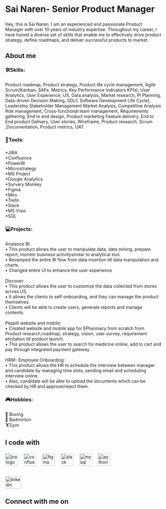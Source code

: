 <h1 align="left">Sai Naren- Senior Product Manager</h1>

###

<p align="left">Hey, this is Sai Naren. I am an experienced and passionate Product Manager with over 10 years of industry expertise. Throughout my career, I have honed a diverse set of skills that enable me to effectively drive product strategy, define roadmaps, and deliver successful products to market.</p>

###

<h2 align="left">About me</h2>

###

<h3 align="left">🛠️Skills:</h3>

###

<p align="left">Product roadmap, Product strategy, Product life cycle management, Agile Scrum/Kanban, SAFe, Metrics, Key Performance Indicators KPIs), User Analytics, User Experience, UX, Data analysis, Market research, PI Planning, Data-driven Decision Making, SDLC Software Development Life Cycle), Leadership Stakeholder Management Market Analysis, Competitive Analysis Risk management, Cross-functional team management, Requirements gathering, End to end design, Product marketing Feature delivery, End to End product Delivery, User stories, Wireframe, Product research, Scrum ,Documentation, Product metrics, UAT.</p>

###

<h3 align="left">🔧Tools:</h3>

###

<p align="left">*JIRA<br>*Confluence<br>*PowerBI<br>*Microstrategy<br>*MS Project<br>*Google Analytics<br>*Survery Monkey<br>*Figma<br>*Miro<br>*Trello<br>*Slack<br>*MS Visio<br>*SQL</p>

###

<h3 align="left">💻Projects:</h3>

###

<p align="left">Analance BI:<br>•	This product allows the user to manipulate data, data mining, prepare report, monitor business activitysimilar to analytical tool.<br>•	Revamped the entire BI flow from data insertion till data manipulation and charts.<br>•	Changed entire UI to enhance the user experience<br><br>Discover:<br>•	This product allows the user to customize the data collected from stores across US.<br>•	It allows the clients to self-onboarding, and they can manage the product themselves.<br>•	Clients will be able to create users, generate reports and manage contents.<br><br>Peppill website and mobile:<br>•	Created website and mobile app for EPharmacy from scratch from Product research,roadmap, strategy, vision, user survey, requirement elicitation till product launch.<br>•	This product allows the user to search for medicine online, add to cart and pay through integrated payment gateway.<br><br>HRM- Employee Onboarding:<br>•	This product allows the HR to schedule the interview between manager and candidate by managing time slots, sending email and scheduling interview online.<br>•	Also, candidate will be able to upload the documents which can be checked by HR and approve/reject them.</p>

###

<h3 align="left">🎮Hobbies:</h3>

###

<p align="left">🥊 Boxing<br>🏸 Badminton<br>🏋Gym</p>

###

<h2 align="left">I code with</h2>

###

<div align="left">
  <img src="https://cdn.jsdelivr.net/gh/devicons/devicon/icons/jira/jira-original.svg" height="40" alt="jira logo"  />
  <img width="12" />
  <img src="https://cdn.jsdelivr.net/gh/devicons/devicon/icons/confluence/confluence-original.svg" height="40" alt="confluence logo"  />
  <img width="12" />
  <img src="https://cdn.jsdelivr.net/gh/devicons/devicon/icons/figma/figma-original.svg" height="40" alt="figma logo"  />
  <img width="12" />
  <img src="https://cdn.jsdelivr.net/gh/devicons/devicon/icons/slack/slack-original.svg" height="40" alt="slack logo"  />
  <img width="12" />
  <img src="https://cdn.jsdelivr.net/gh/devicons/devicon/icons/mysql/mysql-original.svg" height="40" alt="mysql logo"  />
  <img width="12" />
  <img src="https://cdn.jsdelivr.net/gh/devicons/devicon/icons/python/python-original.svg" height="40" alt="python logo"  />
</div>

###

<h2 align="left"></h2>

###

<div align="left">
  <a href="https://www.linkedin.com/in/sai-naren-ravisekar-501874a7/" target="_blank">
    <img src="https://raw.githubusercontent.com/maurodesouza/profile-readme-generator/master/src/assets/icons/social/linkedin/default.svg" width="52" height="40" alt="linkedin logo"  />
  </a>
</div>

###

<h2 align="left">Connect with me on</h2>

###
